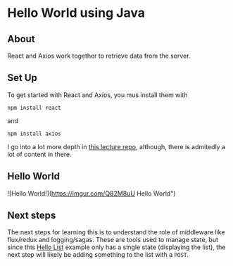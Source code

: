 # Hello World using Java

## About
React and Axios work together to retrieve data from the server.

## Set Up
To get started with React and Axios, you mus install them with 

`npm install react`

and 

`npm install axios`

I go into a lot more depth in [this lecture repo](https://github.com/PrimeAcademy/betelgeuse-introduction-to-react), although, there is admitedly a lot of content in there.

## Hello World

![Hello World!](https://imgur.com/Q82M8uU Hello World")

## Next steps

The next steps for learning this is to understand the role of middleware like flux/redux and logging/sagas. These are tools used to manage state, but since this [Hello List](https://github.com/LukeSchlangen/simplified-react-axios) example only has a single state (displaying the list), the next step will likely be adding something to the list with a `POST`.

